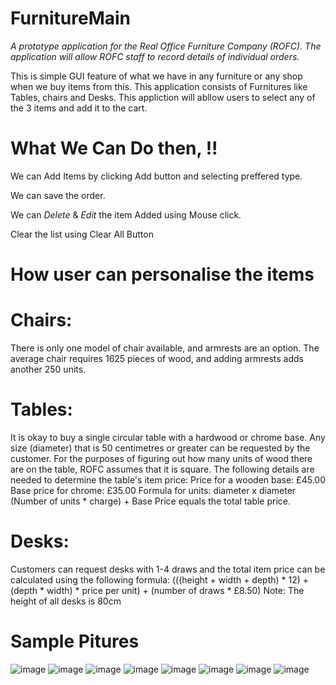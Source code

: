 # FurnitureMain 
*A prototype application for the Real Office Furniture Company (ROFC).  The application will allow ROFC staff to record details of individual orders.*

This is simple GUI feature of what we have in any furniture or any shop when we buy items from this. This application consists of Furnitures like Tables, chairs and Desks. This appliction will abllow users to select any of the 3 items and add it to the cart. 

# What We Can Do then, !!
We can Add Items by clicking Add button and selecting preffered type. 

We can save the order. 

We can *Delete* & *Edit* the item Added using Mouse click.

Clear the list using Clear All Button


# How user can personalise the items 
# Chairs:
There is only one model of chair available, and armrests are an option. The average chair requires 1625 pieces of wood, and adding armrests adds another 250 units.

# Tables:
It is okay to buy a single circular table with a hardwood or chrome base. Any size (diameter) that is 50 centimetres or greater can be requested by the customer. For the purposes of figuring out how many units of wood there are on the table, ROFC assumes that it is square.
The following details are needed to determine the table's item price: Price for a wooden base: £45.00 Base price for chrome: £35.00 Formula for units: diameter x diameter (Number of units * charge) + Base Price equals the total table price.

# Desks: 
Customers can request desks with 1-4 draws and the total item price can be calculated using the following formula:
(((height + width + depth) * 12) + (depth * width) * price per unit) + (number of draws * £8.50)
Note: The height of all desks is 80cm

# Sample Pitures 
![image](https://user-images.githubusercontent.com/79797338/174556976-f5279d8a-566a-4d6e-9b8e-6936be666136.png)
![image](https://user-images.githubusercontent.com/79797338/174557172-4cc0a8c4-c540-4d20-a898-fad6b7934084.png)
![image](https://user-images.githubusercontent.com/79797338/174557281-b350d518-f79f-4f22-ae5a-5258dcf75a45.png)
![image](https://user-images.githubusercontent.com/79797338/174557429-7afb53fa-1691-40ec-8d9e-092290b42c30.png)
![image](https://user-images.githubusercontent.com/79797338/174557516-b10e4ba8-03f4-45c5-a587-3f7f6a8ea4cb.png)
![image](https://user-images.githubusercontent.com/79797338/174557606-0e410c12-114f-4bae-8387-be8453b6eca8.png)
![image](https://user-images.githubusercontent.com/79797338/174558098-89f61881-d62e-49fc-b019-761204a92501.png)
![image](https://user-images.githubusercontent.com/79797338/174558176-c7a76f8c-ef73-48b9-b448-f974821e530c.png)



